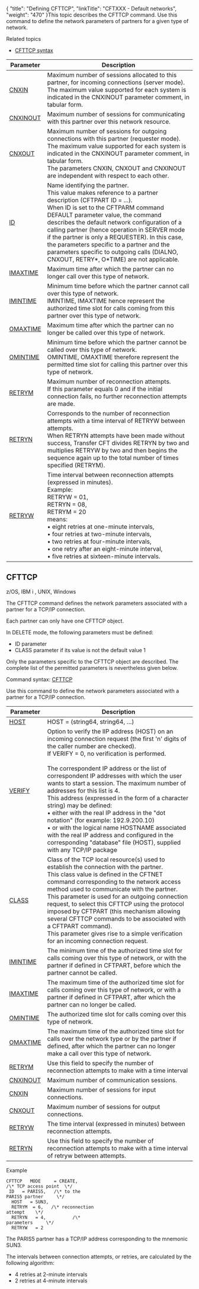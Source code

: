{
    "title": "Defining  CFTTCP",
    "linkTitle": "CFTXXX - Default networks",
    "weight": "470"
}This topic describes the CFTTCP command. Use this command to define the network parameters of partners
for a given type of network.

Related
topics

- [CFTTCP syntax](../../../command_summary#CFTTCP)


| Parameter  | Description  |
| --- | --- |
| <a href="../../../command_summary/parameter_intro/cnxin">CNXIN</a>  | Maximum number of sessions allocated to this partner, for incoming connections (server mode).<br/> The maximum value supported for each system is indicated in the CNXINOUT parameter comment, in tabular form. |
| <a href="../../../command_summary/parameter_intro/cnxinout">CNXINOUT</a> | Maximum number of sessions for communicating with this partner over this network resource. |
| <a href="../../../command_summary/parameter_intro/cnxout">CNXOUT</a> | Maximum number of sessions for outgoing connections with this partner (requester mode).<br/> The maximum value supported for each system is indicated in the CNXINOUT parameter comment, in tabular form.<br/> The parameters CNXIN, CNXOUT and CNXINOUT are independent with respect to each other. |
| <a href="../../../command_summary/parameter_intro/id">ID</a> | Name identifying the partner.<br/> This value makes reference to a partner description (CFTPART ID = ...).<br/> When ID is set to the CFTPARM command DEFAULT parameter value, the command describes the default network configuration of a calling partner (hence operation in SERVER mode if the partner is only a REQUESTER). In this case, the parameters specific to a partner and the parameters specific to outgoing calls (DIALNO, CNXOUT, RETRY*, O*TIME) are not applicable. |
| <a href="../../../command_summary/parameter_intro/imaxtime">IMAXTIME</a> | Maximum time after which the partner can no longer call over this type of network. |
| <a href="">IMINTIME</a>  | Minimum time before which the partner cannot call over this type of network.<br/> IMINTIME, IMAXTIME hence represent the authorized time slot for calls coming from this partner over this type of network. |
| <a href="../../../command_summary/parameter_intro/omaxtime">OMAXTIME</a> | Maximum time after which the partner can no longer be called over this type of network. |
| <a href="../../../command_summary/parameter_intro/omintime">OMINTIME</a> | Minimum time before which the partner cannot be called over this type of network.<br/> OMINTIME, OMAXTIME therefore represent the permitted time slot for calling this partner over this type of network. |
| <a href="../../../command_summary/parameter_intro/retrym">RETRYM</a>  | Maximum number of reconnection attempts.<br/> If this parameter equals 0 and if the initial connection fails, no further reconnection attempts are made. |
| <a href="../../../command_summary/parameter_intro/retryn">RETRYN</a>  | Corresponds to the number of reconnection attempts with a time interval of RETRYW between attempts.<br/> When RETRYN attempts have been made without success, Transfer CFT divides RETRYN by two and multiplies RETRYW by two and then begins the sequence again up to the total number of times specified (RETRYM). |
| <a href="../../../command_summary/parameter_intro/retryw">RETRYW</a> | Time interval between reconnection attempts (expressed in minutes).<br/> Example:<br/> RETRYW = 01,<br /> RETRYN = 08,<br /> RETRYM = 20<br/> means:<br/> • eight retries at one-minute intervals,<br/> • four retries at two-minute intervals,<br/> • two retries at four-minute intervals,<br/> • one retry after an eight-minute interval,<br/> • five retries at sixteen-minute intervals. |


<span id="CFTXXX_CFTTCP_cmd"></span>

## CFTTCP

z/OS, IBM i , UNIX, Windows

The CFTTCP command defines the network parameters associated with a
partner for a TCP/IP connection.

Each partner can only have one CFTTCP object.

In DELETE mode, the following parameters must be defined:

- ID parameter
- CLASS parameter
    if its value is not the default value 1

Only the parameters specific to the CFTTCP object are described. The
complete list of the permitted parameters is nevertheless given below.

<span id="TCP/IP"></span>Command syntax: [CFTTCP](../../../command_summary#CFTTCP)

Use this command to define the network parameters associated
with a partner for a TCP/IP connection.


| Parameter  | Description  |
| --- | --- |
| <a href="../../../command_summary/parameter_intro/host">HOST</a> | HOST = (string64, string64, …) |
| <a href="../../../command_summary/parameter_intro/verify">VERIFY</a> | Option to verify the IIP address (HOST) on an incoming connection request (the first 'n' digits of the caller number are checked).<br/> If VERIFY = 0, no verification is performed.<br/> <br/> The correspondent IP address or the list of correspondent IP addresses with which the user wants to start a session. The maximum number of addresses for this list is 4.<br/> This address (expressed in the form of a character string) may be defined:<br/> • either with the real IP address in the "dot notation" (for example: 192.9.200.10)<br/> • or with the logical name HOSTNAME associated with the real IP address and configured in the corresponding "database" file (HOST), supplied with any TCP/IP package |
| <a href="../../../command_summary/parameter_intro/class">CLASS</a>  | Class of the TCP local resource(s) used to establish the connection with the partner.<br/> This class value is defined in the CFTNET command corresponding to the network access method used to communicate with the partner.<br/> This parameter is used for an outgoing connection request, to select this CFTTCP using the protocol imposed by CFTPART (this mechanism allowing several CFTTCP commands to be associated with a CFTPART command).<br/> This parameter gives rise to a simple verification for an incoming connection request. |
| <a href="">IMINTIME</a>  | The minimum time of the authorized time slot for calls coming over this type of network, or with the partner if defined in CFTPART, before which the partner cannot be called. |
| <a href="../../../command_summary/parameter_intro/imaxtime">IMAXTIME</a> | The maximum time of the authorized time slot for calls coming over this type of network, or with a partner if defined in CFTPART, after which the partner can no longer be called. |
| <a href="../../../command_summary/parameter_intro/omintime">OMINTIME</a> | The authorized time slot for calls coming over this type of network. |
| <a href="../../../command_summary/parameter_intro/omaxtime">OMAXTIME</a> | The maximum time of the authorized time slot for calls over the network type or by the partner if defined, after which the partner can no longer make a call over this type of network. |
| <a href="../../../command_summary/parameter_intro/retrym">RETRYM</a>  | Use this field to specify the number of reconnection attempts to make with a time interval |
| <a href="../../../command_summary/parameter_intro/cnxinout">CNXINOUT</a> | Maximum number of communication sessions. |
| <a href="../../../command_summary/parameter_intro/cnxin">CNXIN</a>  | Maximum number of sessions for input connections. |
| <a href="../../../command_summary/parameter_intro/cnxout">CNXOUT</a>  | Maximum number of sessions for output connections. |
| <a href="../../../command_summary/parameter_intro/retryw">RETRYW</a>  | The time interval (expressed in minutes) between reconnection attempts. |
| <a href="../../../command_summary/parameter_intro/retryn">RETRYN</a>  | Use this field to specify the number of reconnection attempts to make with a time interval of retryw between attempts. |


Example

```
CFTTCP   MODE     = CREATE, 
/\* TCP access point  \*/
 ID   = PARIS5,   /\* to the
PARIS5 partner     \*/
  HOST   = SUN3,
  RETRYM  = 6,   /\* reconnection
attempt    \*/
  RETRYN   = 4,          /\*
parameters     \*/
  RETRYW   = 2
```

The PARIS5 partner has a TCP/IP address corresponding to
the mnemonic SUN3.

The intervals between connection attempts, or retries,
are calculated by the following algorithm:

- 4 retries
    at 2-minute intervals
- 2 retries
    at 4-minute intervals

